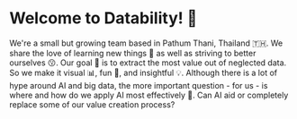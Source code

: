 # Welcome to Datability! 🫠

We're a small but growing team based in Pathum Thani, Thailand 🇹🇭. We share the love of learning new things 🤔 as well as striving to better ourselves 😗. Our goal 🚩 is to extract the most value out of neglected data. So we make it visual 📊, fun 🎼, and insightful 💡. Although there is a lot of hype around AI and big data, the more important question - for us - is where and how do we apply AI most effectively 🤖. Can AI aid or completely replace some of our value creation process?
